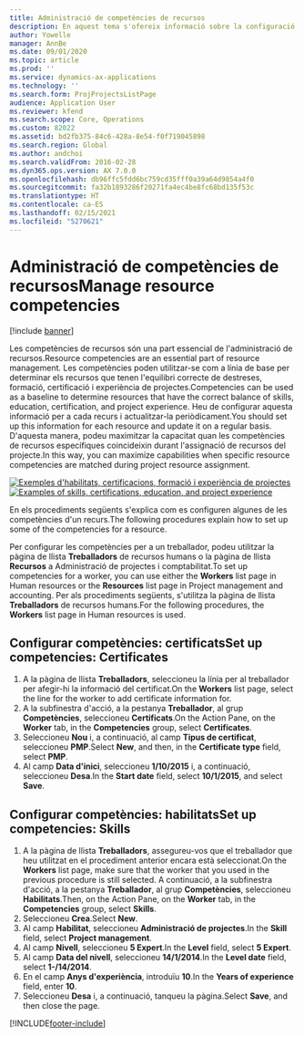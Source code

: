 ```yaml
---
title: Administració de competències de recursos
description: En aquest tema s'ofereix informació sobre la configuració de competències per a recursos del projecte.
author: Yowelle
manager: AnnBe
ms.date: 09/01/2020
ms.topic: article
ms.prod: ''
ms.service: dynamics-ax-applications
ms.technology: ''
ms.search.form: ProjProjectsListPage
audience: Application User
ms.reviewer: kfend
ms.search.scope: Core, Operations
ms.custom: 82022
ms.assetid: bd2fb375-84c6-428a-8e54-f0f719045898
ms.search.region: Global
ms.author: andchoi
ms.search.validFrom: 2016-02-28
ms.dyn365.ops.version: AX 7.0.0
ms.openlocfilehash: db96ffc5fdd6bc759cd35fff0a39a64d9854a4f0
ms.sourcegitcommit: fa32b1893286f20271fa4ec4be8fc68bd135f53c
ms.translationtype: HT
ms.contentlocale: ca-ES
ms.lasthandoff: 02/15/2021
ms.locfileid: "5270621"
---
```

# <a name="manage-resource-competencies"></a><span data-ttu-id="74b79-103">Administració de competències de recursos</span><span class="sxs-lookup"><span data-stu-id="74b79-103">Manage resource competencies</span></span>

[!include [banner](../includes/banner.md)]

<span data-ttu-id="74b79-104">Les competències de recursos són una part essencial de l'administració de recursos.</span><span class="sxs-lookup"><span data-stu-id="74b79-104">Resource competencies are an essential part of resource management.</span></span> <span data-ttu-id="74b79-105">Les competències poden utilitzar-se com a línia de base per determinar els recursos que tenen l'equilibri correcte de destreses, formació, certificació i experiència de projectes.</span><span class="sxs-lookup"><span data-stu-id="74b79-105">Competencies can be used as a baseline to determine resources that have the correct balance of skills, education, certification, and project experience.</span></span> <span data-ttu-id="74b79-106">Heu de configurar aquesta informació per a cada recurs i actualitzar-la periòdicament.</span><span class="sxs-lookup"><span data-stu-id="74b79-106">You should set up this information for each resource and update it on a regular basis.</span></span> <span data-ttu-id="74b79-107">D'aquesta manera, podeu maximitzar la capacitat quan les competències de recursos específiques coincideixin durant l'assignació de recursos del projecte.</span><span class="sxs-lookup"><span data-stu-id="74b79-107">In this way, you can maximize capabilities when specific resource competencies are matched during project resource assignment.</span></span>

<span data-ttu-id="74b79-108">[![Exemples d'habilitats, certificacions, formació i experiència de projectes](./media/projectresourcing06-1024x383.jpg)](./media/projectresourcing06.jpg)</span><span class="sxs-lookup"><span data-stu-id="74b79-108">[![Examples of skills, certifications, education, and project experience](./media/projectresourcing06-1024x383.jpg)](./media/projectresourcing06.jpg)</span></span>

<span data-ttu-id="74b79-109">En els procediments següents s'explica com es configuren algunes de les competències d'un recurs.</span><span class="sxs-lookup"><span data-stu-id="74b79-109">The following procedures explain how to set up some of the competencies for a resource.</span></span>

<span data-ttu-id="74b79-110">Per configurar les competències per a un treballador, podeu utilitzar la pàgina de llista **Treballadors** de recursos humans o la pàgina de llista **Recursos** a Administració de projectes i comptabilitat.</span><span class="sxs-lookup"><span data-stu-id="74b79-110">To set up competencies for a worker, you can use either the **Workers** list page in Human resources or the **Resources** list page in Project management and accounting.</span></span> <span data-ttu-id="74b79-111">Per als procediments següents, s'utilitza la pàgina de llista **Treballadors** de recursos humans.</span><span class="sxs-lookup"><span data-stu-id="74b79-111">For the following procedures, the **Workers** list page in Human resources is used.</span></span>

## <a name="set-up-competencies-certificates"></a><span data-ttu-id="74b79-112">Configurar competències: certificats</span><span class="sxs-lookup"><span data-stu-id="74b79-112">Set up competencies: Certificates</span></span>

1. <span data-ttu-id="74b79-113">A la pàgina de llista **Treballadors**, seleccioneu la línia per al treballador per afegir-hi la informació del certificat.</span><span class="sxs-lookup"><span data-stu-id="74b79-113">On the **Workers** list page, select the line for the worker to add certificate information for.</span></span>
2. <span data-ttu-id="74b79-114">A la subfinestra d'acció, a la pestanya **Treballador**, al grup **Competències**, seleccioneu **Certificats**.</span><span class="sxs-lookup"><span data-stu-id="74b79-114">On the Action Pane, on the **Worker** tab, in the **Competencies** group, select **Certificates**.</span></span>
3. <span data-ttu-id="74b79-115">Seleccioneu **Nou** i, a continuació, al camp **Tipus de certificat**, seleccioneu **PMP**.</span><span class="sxs-lookup"><span data-stu-id="74b79-115">Select **New**, and then, in the **Certificate type** field, select **PMP**.</span></span>
4. <span data-ttu-id="74b79-116">Al camp **Data d'inici**, seleccioneu **1/10/2015** i, a continuació, seleccioneu **Desa**.</span><span class="sxs-lookup"><span data-stu-id="74b79-116">In the **Start date** field, select **10/1/2015**, and select **Save**.</span></span>

## <a name="set-up-competencies-skills"></a><span data-ttu-id="74b79-117">Configurar competències: habilitats</span><span class="sxs-lookup"><span data-stu-id="74b79-117">Set up competencies: Skills</span></span>

1. <span data-ttu-id="74b79-118">A la pàgina de llista **Treballadors**, assegureu-vos que el treballador que heu utilitzat en el procediment anterior encara està seleccionat.</span><span class="sxs-lookup"><span data-stu-id="74b79-118">On the **Workers** list page, make sure that the worker that you used in the previous procedure is still selected.</span></span> <span data-ttu-id="74b79-119">A continuació, a la subfinestra d'acció, a la pestanya **Treballador**, al grup **Competències**, seleccioneu **Habilitats**.</span><span class="sxs-lookup"><span data-stu-id="74b79-119">Then, on the Action Pane, on the **Worker** tab, in the **Competencies** group, select **Skills**.</span></span>
2. <span data-ttu-id="74b79-120">Seleccioneu **Crea**.</span><span class="sxs-lookup"><span data-stu-id="74b79-120">Select **New**.</span></span>
3. <span data-ttu-id="74b79-121">Al camp **Habilitat**, seleccioneu **Administració de projectes**.</span><span class="sxs-lookup"><span data-stu-id="74b79-121">In the **Skill** field, select **Project management**.</span></span>
4. <span data-ttu-id="74b79-122">Al camp **Nivell**, seleccioneu **5 Expert**.</span><span class="sxs-lookup"><span data-stu-id="74b79-122">In the **Level** field, select **5 Expert**.</span></span>
5. <span data-ttu-id="74b79-123">Al camp **Data del nivell**, seleccioneu **14/1/2014**.</span><span class="sxs-lookup"><span data-stu-id="74b79-123">In the **Level date** field, select **1-/14/2014**.</span></span>
6. <span data-ttu-id="74b79-124">En el camp **Anys d'experiència**, introduïu **10**.</span><span class="sxs-lookup"><span data-stu-id="74b79-124">In the **Years of experience** field, enter **10**.</span></span>
7. <span data-ttu-id="74b79-125">Seleccioneu **Desa** i, a continuació, tanqueu la pàgina.</span><span class="sxs-lookup"><span data-stu-id="74b79-125">Select **Save**, and then close the page.</span></span>


[!INCLUDE[footer-include](../includes/footer-banner.md)]